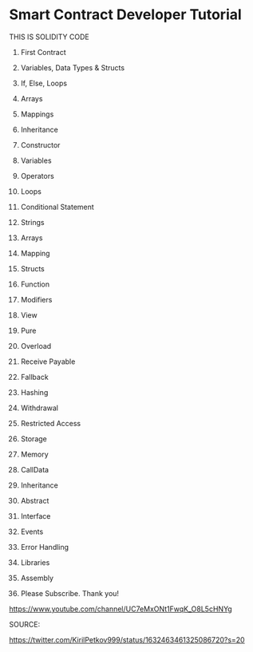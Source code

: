 # Smart Contract Developer Tutorial

THIS IS SOLIDITY CODE

1. First Contract

2. Variables, Data Types & Structs

3. If, Else, Loops

4. Arrays

5. Mappings

6. Inheritance

7. Constructor

8. Variables

9. Operators

10. Loops

11. Conditional Statement

12. Strings

13. Arrays

14. Mapping

15. Structs

16. Function

17. Modifiers

18. View

19. Pure

20. Overload

21. Receive Payable

22. Fallback

23. Hashing

24. Withdrawal

25. Restricted Access

26. Storage

27. Memory

28. CallData

29. Inheritance

30. Abstract

31. Interface

32. Events

33. Error Handling

34. Libraries

35. Assembly
 
6. Please Subscribe. Thank you!

https://www.youtube.com/channel/UC7eMxONt1FwqK_O8L5cHNYg


SOURCE:

https://twitter.com/KirilPetkov999/status/1632463461325086720?s=20
